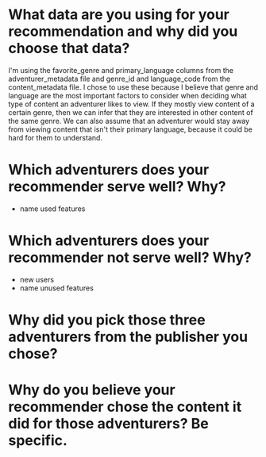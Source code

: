 # What data are you using for your recommendation and why did you choose that data?

I'm using the favorite_genre and primary_language columns from the adventurer_metadata file and genre_id and language_code from the content_metadata file. I chose to use these because I believe that genre and language are the most important factors to consider when deciding what type of content an adventurer likes to view. If they mostly view content of a certain genre, then we can infer that they are interested in other content of the same genre. We can also assume that an adventurer would stay away from viewing content that isn't their primary language, because it could be hard for them to understand. 

# Which adventurers does your recommender serve well? Why?
- name used features

# Which adventurers does your recommender not serve well? Why?
- new users
- name unused features

# Why did you pick those three adventurers from the publisher you chose?

# Why do you believe your recommender chose the content it did for those adventurers? Be specific.